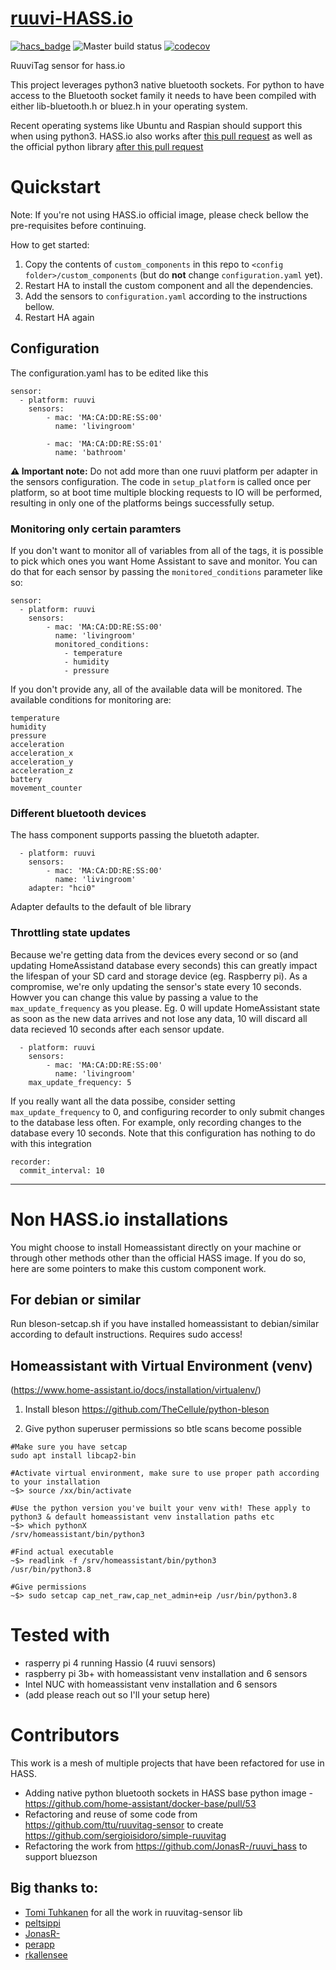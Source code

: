 # [ruuvi-HASS.io](https://github.com/ruuvi-friends/ruuvi-hass.io)

[![hacs_badge](https://img.shields.io/badge/HACS-Default-orange.svg)](https://github.com/custom-components/hacs)
![Master build status](https://github.com/ruuvi-friends/ruuvi-hass.io/actions/workflows/tests.yml/badge.svg?branch=master)
[![codecov](https://codecov.io/gh/ruuvi-friends/ruuvi-hass.io/branch/master/graph/badge.svg?token=6KFMONWBYC)](https://codecov.io/gh/ruuvi-friends/ruuvi-hass.io)


RuuviTag sensor for hass.io

This project leverages python3 native bluetooth sockets. For python to have access to the Bluetooth socket family it needs to have been compiled with either lib-bluetooth.h or bluez.h in your operating system.

Recent operating systems like Ubuntu and Raspian should support this when using python3. HASS.io also works after [this pull request](https://github.com/home-assistant/docker-base/pull/53) as well as the official python library [after this pull request](https://github.com/docker-library/python/pull/445)


# Quickstart

Note: If you're not using HASS.io official image, please check bellow the pre-requisites before continuing.

How to get started:

1. Copy the contents of `custom_components` in this repo to `<config folder>/custom_components` (but do **not** change `configuration.yaml` yet).
2. Restart HA to install the custom component and all the dependencies.
3. Add the sensors to `configuration.yaml` according to the instructions bellow.
4. Restart HA again

## Configuration

The configuration.yaml has to be edited like this
```
sensor:
  - platform: ruuvi
    sensors:
        - mac: 'MA:CA:DD:RE:SS:00'
          name: 'livingroom'
        
        - mac: 'MA:CA:DD:RE:SS:01'
          name: 'bathroom'
```

**⚠️ Important note:** Do not add more than one ruuvi platform per adapter in the sensors configuration. 
The code in `setup_platform` is called once per platform, so at boot time multiple blocking requests to IO will be performed, 
resulting in only one of the platforms beings successfully setup.

### Monitoring only certain paramters
If you don't want to monitor all of variables from all of the tags, it is possible to pick which ones you want Home Assistant to save and monitor. You can do that for each sensor by passing the `monitored_conditions` parameter like so:

```
sensor:
  - platform: ruuvi
    sensors:
        - mac: 'MA:CA:DD:RE:SS:00'
          name: 'livingroom'
          monitored_conditions:
            - temperature
            - humidity
            - pressure
```
If you don't provide any, all of the available data will be monitored. The available conditions for monitoring are:
```
temperature
humidity
pressure
acceleration
acceleration_x
acceleration_y
acceleration_z
battery
movement_counter
```

### Different bluetooth devices
The hass component supports passing the bluetoth adapter.
```
  - platform: ruuvi
    sensors:
        - mac: 'MA:CA:DD:RE:SS:00'
          name: 'livingroom'
    adapter: "hci0"
```
Adapter defaults to the default of ble library

### Throttling state updates
Because we're getting data from the devices every second or so (and updating HomeAssistand database every seconds) this can greatly impact the lifespan of your SD card and storage device (eg. Raspberry pi). As a compromise, we're only updating the sensor's state every 10 seconds. Howver you can change this value by passing a value to the `max_update_frequency` as you please. Eg. 0 will update HomeAssistant state as soon as the new data arrives and not lose any data, 10 will discard all data recieved 10 seconds after each sensor update.

```
  - platform: ruuvi
    sensors:
        - mac: 'MA:CA:DD:RE:SS:00'
          name: 'livingroom'
    max_update_frequency: 5
```

If you really want all the data possibe, consider setting `max_update_frequency` to 0, and configuring recorder to only submit changes to the database less often. For example, only recording changes to the database every 10 seconds. Note that this configuration has nothing to do with this integration
```
recorder:
  commit_interval: 10
```

---
# Non HASS.io installations
You might choose to install Homeassistant directly on your machine or through other methods other than the official HASS image. If you do so, here are some pointers to make this custom component work.

## For debian or similar
Run bleson-setcap.sh if you have installed homeassistant to debian/similar according to default instructions. Requires sudo access!
## Homeassistant with Virtual Environment (venv)
(https://www.home-assistant.io/docs/installation/virtualenv/)

1. Install bleson https://github.com/TheCellule/python-bleson

2. Give python superuser permissions so btle scans become possible
```
#Make sure you have setcap
sudo apt install libcap2-bin

#Activate virtual environment, make sure to use proper path according to your installation
~$> source /xx/bin/activate

#Use the python version you've built your venv with! These apply to python3 & default homeassistant venv installation paths etc
~$> which pythonX 
/srv/homeassistant/bin/python3

#Find actual executable
~$> readlink -f /srv/homeassistant/bin/python3
/usr/bin/python3.8 

#Give permissions
~$> sudo setcap cap_net_raw,cap_net_admin+eip /usr/bin/python3.8
```

# Tested with
* rasperry pi 4 running Hassio (4 ruuvi sensors)
* raspberry pi 3b+ with homeassistant venv installation and 6 sensors
* Intel NUC with homeassistant venv installation and 6 sensors
* (add please reach out so I'll your setup here)

# Contributors 
This work is a mesh of multiple projects that have been refactored for use in HASS.

- Adding native python bluetooth sockets in HASS base python image - https://github.com/home-assistant/docker-base/pull/53
- Refactoring and reuse of some code from https://github.com/ttu/ruuvitag-sensor to create https://github.com/sergioisidoro/simple-ruuvitag
- Refactoring the work from https://github.com/JonasR-/ruuvi_hass to support bluezson

## Big thanks to:
* [Tomi Tuhkanen](https://github.com/ttu) for all the work in ruuvitag-sensor lib
* [peltsippi](https://github.com/peltsippi)
* [JonasR-](https://github.com/JonasR-)
* [perapp](https://github.com/perapp)
* [rkallensee](https://github.com/rkallensee)